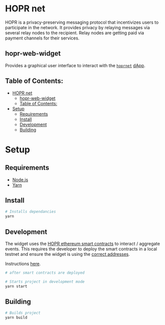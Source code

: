# HOPR net

HOPR is a privacy-preserving messaging protocol that incentivizes users to participate in the network. It provides privacy by relaying messages via several relay nodes to the recipient. Relay nodes are getting paid via payment channels for their services.

## hopr-web-widget

Provides a graphical user interface to interact with the [`hoprnet`](https://hoprnet.io) [dApp](https://ethereum.stackexchange.com/questions/383/what-is-a-dapp).

## Table of Contents:

- [HOPR net](#hopr-net)
  - [hopr-web-widget](#hopr-web-widget)
  - [Table of Contents:](#table-of-contents)
- [Setup](#setup)
  - [Requirements](#requirements)
  - [Install](#install)
  - [Development](#development)
  - [Building](#building)

# Setup

## Requirements

- [Node.js](https://nodejs.org)
- [Yarn](https://yarnpkg.com)

## Install

```bash
# Installs dependancies
yarn
```

## Development

The widget uses the [HOPR ethereum smart contracts](https://github.com/hoprnet/hopr-ethereum/tree/develop) to interact / aggregate events. This requires the developer to deploy the smart contracts in a local testnet and ensure the widget is using the [correct addresses](./src/contracts/addresses.json).

Instructions [here](https://github.com/hoprnet/hopr-ethereum/tree/develop#migrating).

```bash
# after smart contracts are deployed

# Starts project in development mode
yarn start
```

## Building

```bash
# Builds project
yarn build
```
